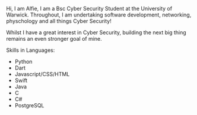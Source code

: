 Hi, I am Alfie, I am a Bsc Cyber Security Student at the University of Warwick. Throughout, I am undertaking software development, networking, physchology and all things Cyber Security!

Whilst I have a great interest in Cyber Security, building the next big thing remains an even stronger goal of mine.

Skills in Languages:
 - Python
 - Dart
 - Javascript/CSS/HTML
 - Swift
 - Java
 - C
 - C#
 - PostgreSQL

